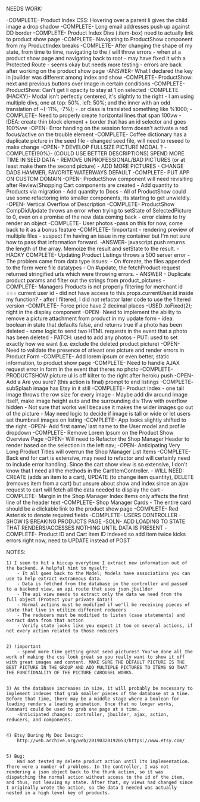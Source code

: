 NEEDS WORK:

-COMPLETE- Product Index CSS: Hovering over a parent li gives the child image a drop shadow
-COMPLETE- Long email addresses push up against DD border
-COMPLETE- Product Index Divs (.item-box) need to actually link to product show page
-COMPLETE- Navigating to ProductShow component from my ProductIndex breaks
-COMPLETE- After changing the shape of my state, from time to time, navigating to the / will throw errors
    - when at a product show page and navigating back to root
    - may have fixed it with a Protected Route
    - seems okay but needs more testing
    - errors are back after working on the product show page
-ANSWER- What I declared the key in jbuilder was different among index and show
-COMPLETE- ProductShow: next and previous buttons over image in certain conditions
-COMPLETE- ProductShow: Can't get li opacity to stay at 1 on selected
-COMPLETE (HACKY)- Modal isn't perfectly centered, it's slightly to the right
    - I am using multiple divs, one at top: 50%, left: 50%; and the inner with an odd translation of ~(-11%, -7%);
    - .or class is translated something like %1000;
-COMPLETE- Need to properly create horizontal lines that span 100vw
    - IDEA: create thin block element + border that has an id selector and goes 100%vw
-OPEN- Error handing on the session form doesn't activate a red focus/active on the trouble element
-COMPLETE- Coffee dictionary has a duplicate picture in the seed file
    - changed seed file, will need to reseed to make change
-OPEN- ? DEVELOP FULLSIZE PICTURE MODAL ?
-COMPLETE(90%)- (COULD USE BETTER DESCRIPTIONS) SPEND MORE TIME IN SEED DATA 
    - REMOVE UNPROFESSIONAL/BAD PICTURES (or at least make them the second picture)
    - ADD MORE PICTURES
    - CHANGE DADS HAMMER, FAVORITE WATERWAYS DEFAULT
-COMPLETE- PUT APP ON CUSTOM DOMAIN
-OPEN- ProductShow component will need revisiting after Review/Shopping Cart components are created
    - Add quantity to Products via migration
    - Add quantity to Docs
    - All of ProductShow could use some refactoring into smaller components, its starting to get unwieldly.
-OPEN- Vertical Overflow of Description
-COMPLETE- ProductShow CompDidUpdate throws an error when trying to setState of SelectedPicture to 0, even on a promise of the new data coming back
    - error claims to try render an object
-COMPLETE- User photos
    -pass on this for now, come back to it as a bonus feature
-COMPLETE- !important - rendering preview of multiple files
    - suspect I'm having an issue in my container but I'm not sure how to pass that information forward.
    -ANSWER- javascript.push returns the length of the array. Memoize the result and setState to the result.
-HACKY COMPLETE- Updating Product Listings throws a 500 server error
    - The problem came from data type issues:
        - On #create, the files appended to the form were file datatypes
        - On #update, the fetchProduct request returned stringified urls which were throwing errors.
    - ANSWER - Duplicate product params and filter out the strings from product_pictures 
-COMPLETE- Managers Products is not properly filtering for merchant id === current user id
    - did not have access to this.props.currentUser.id inside my function? 
    - after I filtered, I did not refactor later code to use the filtered version
-COMPLETE- Force price have 2 decimal places
    -USED .toFixed(2); right in the display component
-OPEN- Need to implement the ability to remove a picture attachment from product in my update form
    - idea: boolean in state that defaults false, and returns true if a photo has been deleted
    - some logic to send two HTML requests in the event that a photo has been deleted
        - PATCH: used to add any photos
        - PUT: used to set exactly how we want (i.e. exclude the deleted product picture)
-OPEN- Need to validate the presence of atleast one picture and render errors in Product Form
-COMPLETE- Add lorem ipsum or even better, static information, to product show page
-COMPLETE- Need to handle AJAX request error in form in the event that theres no photo
-COMPLETE- PRODUCTSHOW picture ul is off kilter to the right after heroku push
-OPEN- Add a Are you sure? (this action is final) prompt to end listings
-COMPLETE- subSplash image has Etsy in it still
-COMPLETE- Product Index - one tall image throws the row size for every image
    - Maybe add div around image itself, make image height auto and the surrounding div 11vw with overflow hidden
    - Not sure that works well because it makes the wider images go out of the picture
    - May need logic to decide if image is tall or wide or let users set thumbnail images on listing
-COMPLETE- App looks slightly shifted to the right
-OPEN- Add first name/ last name to the User model and profile dropdown
-COMPLETE- Remove Lorem Ipsum on the Product Show Overview Page
-OPEN- Will need to Refactor the Shop Manager Header to render based on the selection in the left nav;
-OPEN- Anticipating Very Long Product Titles will overrun the Shop Manager List Items
-COMPLETE- Back end for cart is extensive, may need to refactor and will certainly need to include error handling. Since the cart show view is so extensive, I don't know that I need all the methods in the CartItemController. 
    - WILL NEED: CREATE (adds an item to a cart), UPDATE (to change item quantity), DELETE (removes item from a cart) but unsure about show and index since an ajax request to cart will fetch all the data needed to display the cart
-COMPLETE- Margin in the Shop Manager Index Items only affects the first line of the header text
-COMPLETE- Shop Manager Cards - The entire card should be a clickable link to the product show page
-COMPLETE- Red Asterisk to denote required fields
-COMPLETE- USERS CONTROLLER - SHOW IS BREAKING PRODUCTS PAGE
    -SOLN- ADD LOADING TO STATE THAT RENDERS/ACCESSES NOTHING UNTIL DATA IS PRESENT
-COMPLETE- Product ID and Cart Item ID indexed so add item twice kicks errors right now, need to UPDATE instead of POST


 

NOTES: 

    1) I seem to hit a hiccup everytime I extract new information out of the backend. A helpful hint to myself:
        - It all goes back to the Model; Models have associations you can use to help extract extraneous data.
        - Data is fetched from the database in the controller and passed to a backend view, an api route that uses json.jbuilder
        - The api view needs to extract only the data we need from the full object (Protect your private data!)
        - Normal actions must be modified if we'll be receiving pieces of state that live in utilize different reducers
        - The reducers must be modified to listen (case statements) and extract data from that action
        - Verify state looks like you expect it too on several actions, if not every action related to those reducers


    2) !important
        - spend more time getting great seed pictures! You've done all the work of making the css look great so you really want to show it off with great images and content. MAKE SURE THE DEFAULT PICTURE IS THE BEST PICTURE IN THE GROUP AND ADD MULTIPLE PICTURES TO ITEMS SO THAT THE FUNCTIONALITY OF THE PICTURE CAROUSEL WORKS.


    3) As the database increases in size, it will probably be necessary to implement indexes that grab smaller pieces of the database at a time. Before that time, there may be a middle stage where a boolean for loading renders a loading animation. Once that no longer works, Kamanari could be used to grab one page at a time. 
        -Anticipated changes: controller, jbuilder, ajax, action, reducers, and components.


    4) Etsy During My Doc Design:
        http://web.archive.org/web/20190320192053/https://www.etsy.com/


    5) Bug:
        Had not tested my delete product action until its implementation. There were a number of problems. In the controller, I was not rendering a json object back to the thunk action, so it was dispatching the normal action without access to the id of the item, and thus, not leaving my state. After that, my views had changed since I originally wrote the action, so the data I needed was actually nested in a high level key of products.



